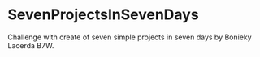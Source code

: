 # SevenProjectsInSevenDays
Challenge with create of seven simple projects in seven days by Bonieky Lacerda B7W.
